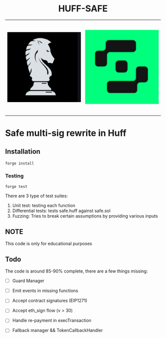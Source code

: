 <h1 style="text-align:center;">HUFF-SAFE</h1>

<table align="center">
  <tr>
    <td>
      <img src="./assets/huff.png" alt="Image 1" style="width:300px; height:300px; object-fit:contain;">
    </td>
    <td>
      <img src="./assets/safe.png" alt="Image 2" style="width:300px; height:300px; object-fit:contain;">
    </td>
  </tr>
</table>




# Safe multi-sig rewrite in Huff


## Installation

```console
forge install
```

### Testing
```console
forge test
```

There are 3 type of test suites: 

1. Unit test: testing each function
2. Differential tests: tests safe.huff against safe.sol 
3. Fuzzing: Tries to break certain assumptions by providing various inputs


## NOTE
This code is only for educational purposes


## Todo 
The code is around 85-90% complete, there are a few things missing:
- [ ] Guard Manager
- [ ] Emit events in missing functions
- [ ] Accept contract signatures (EIP1271)
- [ ] Accept eth_sign flow (v > 30)
- [ ] Handle re-payment in execTransaction
- [ ] Fallback manager && TokenCallbackHandler


